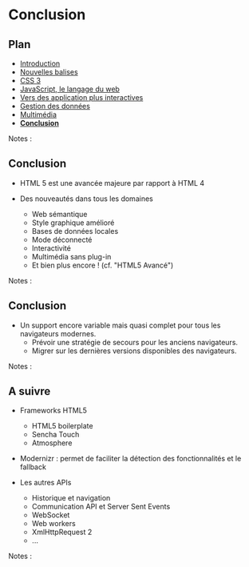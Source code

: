 # Conclusion

<!-- .slide: class="page-title" -->



## Plan

<!-- .slide: class="toc" -->

- [Introduction](#/1)
- [Nouvelles balises](#/2)
- [CSS 3](#/3)
- [JavaScript, le langage du web](#/4)
- [Vers des application plus interactives](#/5)
- [Gestion des données](#/6)
- [Multimédia](#/7)
- **[Conclusion](#/8)**

Notes :




## Conclusion

- HTML 5 est une avancée majeure par rapport à HTML 4

- Des nouveautés dans tous les domaines
	- Web sémantique
	- Style graphique amélioré
	- Bases de données locales
	- Mode déconnecté
	- Interactivité
	- Multimédia sans plug-in
	- Et bien plus encore ! (cf. "HTML5 Avancé")

Notes :




## Conclusion
  
- Un support encore variable mais quasi complet pour tous les navigateurs modernes.
  - Prévoir une stratégie de secours pour les anciens navigateurs.
  - Migrer sur les dernières versions disponibles des navigateurs.

Notes :




## A suivre

- Frameworks HTML5
	- HTML5 boilerplate
	- Sencha Touch
	- Atmosphere

- Modernizr : permet de faciliter la détection des fonctionnalités et le fallback
- Les autres APIs
	- Historique et navigation
	- Communication API et Server Sent Events
	- WebSocket
	- Web workers
	- XmlHttpRequest 2
	- ...

Notes :




<!-- .slide: class="page-questions" -->



<!-- .slide: class="page-tp1" -->